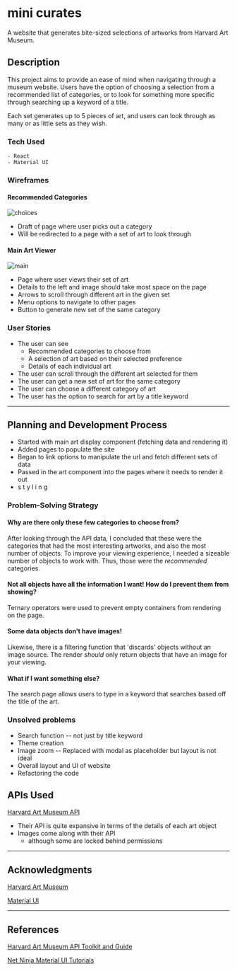 # mini curates

A website that generates bite-sized selections of artworks from Harvard Art Museum.

## Description

This project aims to provide an ease of mind when navigating through a museum website. Users have the option of choosing a selection from a recommended list of categories, or to look for something more specific through searching up a keyword of a title.

Each set generates up to 5 pieces of art, and users can look through as many or as little sets as they wish.

### Tech Used

```
- React
- Material UI
```

### Wireframes

#### Recommended Categories

![choices](https://git.generalassemb.ly/charlenetan/project2-MuseumSite/blob/master/picures/choices.png?raw=true)

- Draft of page where user picks out a category
- Will be redirected to a page with a set of art to look through

#### Main Art Viewer

![main](https://git.generalassemb.ly/charlenetan/project2-MuseumSite/blob/master/picures/main.png?raw=true)

- Page where user views their set of art
- Details to the left and image should take most space on the page
- Arrows to scroll through different art in the given set
- Menu options to navigate to other pages
- Button to generate new set of the same category

### User Stories

- The user can see
  - Recommended categories to choose from
  - A selection of art based on their selected preference
  - Details of each individual art
- The user can scroll through the different art selected for them
- The user can get a new set of art for the same category
- The user can choose a different category of art
- The user has the option to search for art by a title keyword

---

## Planning and Development Process

- Started with main art display component (fetching data and rendering it)
- Added pages to populate the site
- Began to link options to manipulate the url and fetch different sets of data
- Passed in the art component into the pages where it needs to render it out
- s t y l i n g

### Problem-Solving Strategy

#### Why are there only these few categories to choose from?

After looking through the API data, I concluded that these were the categories that had the most interesting artworks, and also the most number of objects. To improve your viewing experience, I needed a sizeable number of objects to work with. Thus, those were the _recommended_ categories.

#### Not all objects have all the information I want! How do I prevent them from showing?

Ternary operators were used to prevent empty containers from rendering on the page.

#### Some data objects don't have images!

Likewise, there is a filtering function that 'discards' objects without an image source. The render _should_ only return objects that have an image for your viewing.

#### What if I want something else?

The search page allows users to type in a keyword that searches based off the title of the art.

### Unsolved problems

- Search function -- not just by title keyword
- Theme creation
- Image zoom -- Replaced with modal as placeholder but layout is not ideal
- Overall layout and UI of website
- Refactoring the code

## APIs Used

[Harvard Art Museum API](https://harvardartmuseums.org/collections/api)

- Their API is quite expansive in terms of the details of each art object
- Images come along with their API
  - although some are locked behind permissions

---

## Acknowledgments

[Harvard Art Museum](https://harvardartmuseums.org/)

[Material UI](https://material-ui.com/)

---

## References

[Harvard Art Museum API Toolkit and Guide](https://api-toolkit.herokuapp.com/)

[Net Ninja Material UI Tutorials](https://www.youtube.com/playlist?list=PL4cUxeGkcC9gjxLvV4VEkZ6H6H4yWuS58)
